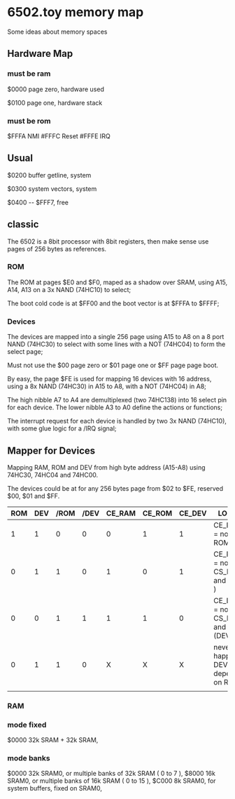 # 6502.toy memory map

Some ideas about memory spaces

## Hardware Map

### must be ram

$0000  page zero, hardware used

$0100  page one, hardware stack

### must be rom

$FFFA  NMI
#FFFC  Reset
#FFFE  IRQ

## Usual

$0200  buffer getline, system

$0300  system vectors, system

$0400 -- $FFF7, free

## classic

The 6502 is a 8bit processor with 8bit registers, then make sense use pages of 256 bytes as references.

### ROM 

The ROM at pages $E0 and $F0, maped as a shadow over SRAM, using A15, A14, A13 on a 3x NAND (74HC10) to select;

The boot cold code is at $FF00 and the boot vector is at $FFFA to $FFFF;

### Devices

The devices are mapped into a single 256 page using A15 to A8 on a 8 port NAND (74HC30) to select with some lines with a NOT (74HC04) to form the select page;

Must not use the $00 page zero or $01 page one or $FF page page boot. 

By easy, the page $FE is used for mapping 16 devices with 16 address, using a 8x NAND (74HC30) in A15 to A8, with a NOT (74HC04) in A8; 

The high nibble A7 to A4 are demultiplexed (two 74HC138) into 16 select pin for each device. The lower nibble A3 to A0 define the actions or functions;

The interrupt request for each device is handled by two 3x NAND (74HC10), with some glue logic for a /IRQ signal;

## Mapper for Devices

Mapping RAM, ROM and DEV from high byte address (A15-A8) using 74HC30, 74HC04 and 74HC00.

The devices could be at for any 256 bytes page from $02 to $FE, reserved $00, $01 and $FF.

| ROM | DEV | /ROM | /DEV | CE_RAM | CE_ROM | CE_DEV | LOGIC |
| --- | --- | --- | --- | --- | --- | --- | --- |
| 1 | 1 | 0 | 0 | 0 | 1 | 1 | CE_RAM = not ( ROM ) |
| 0 | 1 | 1 | 0 |1 | 0 | 1 | CE_ROM = not ( CS_RAM and DEV ) |
| 0 | 0 | 1 | 1 | 1 | 1 | 0 | CE_DEV = not ( CS_RAM and not (DEV) ) |
| 0 | 1 | 1 | 0 | X | X | X | never happens, DEV depends on ROM |
| | | | | | | |


### RAM

### mode fixed

$0000 32k SRAM + 32k SRAM, 

### mode banks

$0000 32k SRAM0, or multiple banks of 32k SRAM ( 0 to 7 ),
$8000 16k SRAM0, or multiple banks of 16k SRAM ( 0 to 15 ),
$C000  8k SRAM0, for system buffers, fixed on SRAM0,




